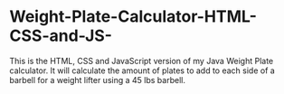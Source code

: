 # Weight-Plate-Calculator-HTML-CSS-and-JS-
This is the HTML, CSS and JavaScript version of my Java Weight Plate calculator. 
It will calculate the amount of plates to add to each side of a barbell for a weight lifter using a 45 lbs barbell.
